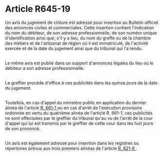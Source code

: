 # Article R645-19

<p>Un avis du jugement de clôture est adressé pour insertion au Bulletin officiel des annonces civiles et commerciales. Cette insertion contient l'indication du nom du débiteur, de son adresse professionnelle, de son numéro unique d'identification ainsi que, s'il y a lieu, du nom du greffe ou de la chambre des métiers et de l'artisanat de région où il est immatriculé, de l'activité exercée et de la date du jugement ainsi que du tribunal qui l'a rendu.<br/><br/>

Le même avis est publié dans un support d'annonces légales du lieu où le débiteur a son adresse professionnelle.<br/><br/>

Le greffier procède d'office à ces publicités dans les quinze jours de la date du jugement.<br/><br/>

Toutefois, en cas d'appel du ministère public en application du dernier alinéa de l'article <a href='/code-de-commerce/partie-reglementaire/livre-vi-des-difficultes-des-entreprises/titre-vi-des-dispositions-generales-de-procedure/chapitre-ier-des-voies-de-recours/r661-1.md'>R. 661-1 </a>ou en cas d'arrêt de l'exécution provisoire ordonnée en vertu du quatrième alinéa de l'article R. 661-1, ces publicités ne sont effectuées par le greffier du tribunal qu'au vu de l'arrêt de la cour d'appel qui lui est transmis par le greffier de cette cour dans les huit jours de son prononcé.<br/><br/>

Un avis est également adressé pour insertion dans les registres ou répertoires prévus aux trois premiers alinéas de l'article <a href='/affichCodeArticle.do?cidTexte=LEGITEXT000005634379&idArticle=LEGIARTI000041563929&dateTexte=&categorieLien=id' title='Code de commerce - art. R621-8 (M)'>R. 621-8 </a>.</p>